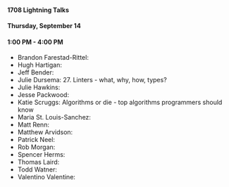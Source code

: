 #### 1708 Lightning Talks
#### Thursday, September 14
#### 1:00 PM - 4:00 PM

- Brandon Farestad-Rittel:
- Hugh Hartigan:
- Jeff Bender:
- Julie Dursema: 27. Linters - what, why, how, types?
- Julie Hawkins:
- Jesse Packwood:
- Katie Scruggs: Algorithms or die - top algorithms programmers should know
- Maria St. Louis-Sanchez:
- Matt Renn:
- Matthew Arvidson:
- Patrick Neel:
- Rob Morgan:
- Spencer Herms:
- Thomas Laird:
- Todd Watner:
- Valentino Valentine:
